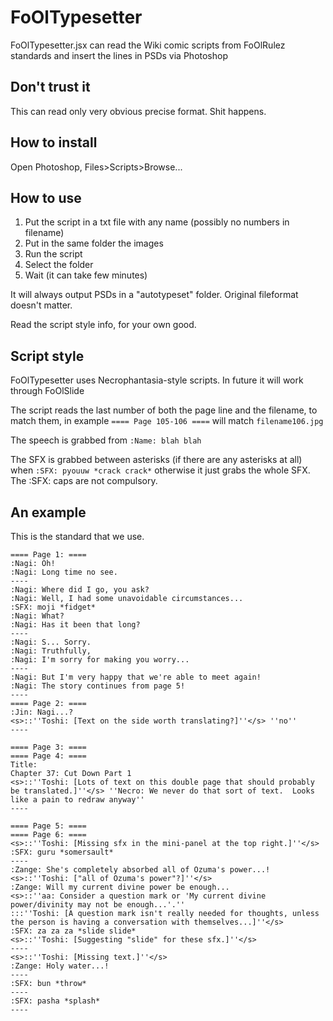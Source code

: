 FoOlTypesetter
==============

FoOlTypesetter.jsx can read the Wiki comic scripts from FoOlRulez standards and insert the lines in PSDs via Photoshop

Don't trust it
--------------
This can read only very obvious precise format. Shit happens.

How to install
--------------
Open Photoshop, Files>Scripts>Browse...

How to use
----------
1. Put the script in a txt file with any name (possibly no numbers in filename)
2. Put in the same folder the images
3. Run the script
4. Select the folder
5. Wait (it can take few minutes)

It will always output PSDs in a "autotypeset" folder. Original fileformat doesn't matter.

Read the script style info, for your own good.


Script style
------------
FoOlTypesetter uses Necrophantasia-style scripts. In future it will work through FoOlSlide


The script reads the last number of both the page line and the filename, to match them, in example `==== Page 105-106 ====` will match `filename106.jpg`

The speech is grabbed from `:Name: blah blah`

The SFX is grabbed between asterisks (if there are any asterisks at all) when `:SFX: pyouuw *crack crack*` otherwise it just grabs the whole SFX. The :SFX: caps are not compulsory.


An example
----------

This is the standard that we use.

	==== Page 1: ====
	:Nagi: Oh!
	:Nagi: Long time no see.
	----
	:Nagi: Where did I go, you ask?
	:Nagi: Well, I had some unavoidable circumstances...
	:SFX: moji *fidget*
	:Nagi: What?
	:Nagi: Has it been that long?
	----
	:Nagi: S... Sorry.
	:Nagi: Truthfully,
	:Nagi: I'm sorry for making you worry...
	----
	:Nagi: But I'm very happy that we're able to meet again!
	:Nagi: The story continues from page 5!
	----
	==== Page 2: ====
	:Jin: Nagi...?
	<s>::''Toshi: [Text on the side worth translating?]''</s> ''no''
	----

	==== Page 3: ====
	==== Page 4: ====
	Title:
	Chapter 37: Cut Down Part 1
	<s>::''Toshi: [Lots of text on this double page that should probably be translated.]''</s> ''Necro: We never do that sort of text.  Looks like a pain to redraw anyway''
	----

	==== Page 5: ====
	==== Page 6: ====
	<s>::''Toshi: [Missing sfx in the mini-panel at the top right.]''</s>
	:SFX: guru *somersault*
	----
	:Zange: She's completely absorbed all of Ozuma's power...!
	<s>::''Toshi: ["all of Ozuma's power"?]''</s>
	:Zange: Will my current divine power be enough...
	<s>::''aa: Consider a question mark or 'My current divine power/divinity may not be enough...'.''
	:::''Toshi: [A question mark isn't really needed for thoughts, unless the person is having a conversation with themselves...]''</s>
	:SFX: za za za *slide slide*
	<s>::''Toshi: [Suggesting "slide" for these sfx.]''</s>
	----
	<s>::''Toshi: [Missing text.]''</s>
	:Zange: Holy water...!
	----
	:SFX: bun *throw*
	----
	:SFX: pasha *splash*
	----

